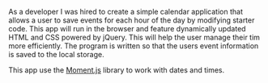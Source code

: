
As a developer I was hired to create a simple calendar application that allows a user to save events for each hour of the day by modifying starter code. This app will run in the browser and feature dynamically updated HTML and CSS powered by jQuery. This will help the user manage their tim more efficiently. The program is written so that the users event information is saved to the local storage. 




This app use the [Moment.js](https://momentjs.com/) library to work with dates and times. 




